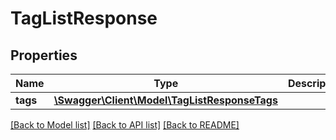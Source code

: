 # TagListResponse

## Properties
Name | Type | Description | Notes
------------ | ------------- | ------------- | -------------
**tags** | [**\Swagger\Client\Model\TagListResponseTags**](TagListResponseTags.md) |  | [optional] 

[[Back to Model list]](../README.md#documentation-for-models) [[Back to API list]](../README.md#documentation-for-api-endpoints) [[Back to README]](../README.md)


